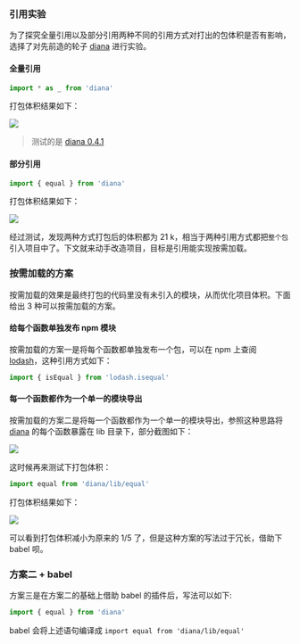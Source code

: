 ### 引用实验

为了探究全量引用以及部分引用两种不同的引用方式对打出的包体积是否有影响，选择了对先前造的轮子 [diana](https://github.com/MuYunyun/diana) 进行实验。

#### 全量引用

```js
import * as _ from 'diana'
```

打包体积结果如下：

![](http://oqhtscus0.bkt.clouddn.com/6de21bdb4cd2ac1d52a6e2af839ddeb0.jpg)

> 测试的是 [diana 0.4.1](https://github.com/MuYunyun/diana/tree/v0.4.1/lib)

#### 部分引用

```js
import { equal } from 'diana'
```

打包体积结果如下：

![](http://oqhtscus0.bkt.clouddn.com/57d8e10760e2ca6a264f235ba6532d27.jpg)

经过测试，发现两种方式打包后的体积都为 21 k，相当于两种引用方式都把`整个包`引入项目中了。下文就来动手改造项目，目标是引用能实现按需加载。

### 按需加载的方案

按需加载的效果是最终打包的代码里没有未引入的模块，从而优化项目体积。下面给出 3 种可以按需加载的方案。

#### 给每个函数单独发布 npm 模块

按需加载的方案一是将每个函数都单独发布一个包，可以在 npm 上查阅 [lodash](https://www.npmjs.com/search?q=lodash)，这种引用方式如下：

```js
import { isEqual } from 'lodash.isequal'
```

#### 每一个函数都作为一个单一的模块导出

按需加载的方案二是将每一个函数都作为一个单一的模块导出，参照这种思路将 [diana](https://github.com/MuYunyun/diana) 的每个函数暴露在 lib 目录下，部分截图如下：

![](http://oqhtscus0.bkt.clouddn.com/fe6032d2fc8169d21162350df63b4907.jpg-200)

这时候再来测试下打包体积：

```js
import equal from 'diana/lib/equal'
```

打包体积结果如下：

![](http://oqhtscus0.bkt.clouddn.com/57424867319a02734bb1ab80deedea5c.jpg)

可以看到打包体积减小为原来的 1/5 了，但是这种方案的写法过于冗长，借助下 babel 呗。

### 方案二 + babel

方案三是在方案二的基础上借助 babel 的插件后，写法可以如下:

```js
import { equal } from 'diana'
```

babel 会将上述语句编译成 `import equal from 'diana/lib/equal'`

